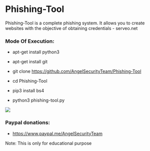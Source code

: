 # Phishing-Tool

Phishing-Tool is a complete phishing system. It allows you to create websites with the objective of obtaining credentials - serveo.net

<h3> Mode Of Execution: </h3>

* apt-get install python3

* apt-get install git

* git clone https://github.com/AngelSecurityTeam/Phishing-Tool

* cd Phishing-Tool

* pip3 install bs4

* python3 phishing-tool.py

<img src="https://github.com/AngelSecurityTeam/Phishing-Tool/blob/master/phishing-serveo.png">

<h3> Paypal donations: </h3>

* https://www.paypal.me/AngelSecurityTeam

Note: This is only for educational purpose 
